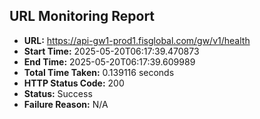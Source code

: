 ## URL Monitoring Report

- **URL:** https://api-gw1-prod1.fisglobal.com/gw/v1/health
- **Start Time:** 2025-05-20T06:17:39.470873
- **End Time:** 2025-05-20T06:17:39.609989
- **Total Time Taken:** 0.139116 seconds
- **HTTP Status Code:** 200
- **Status:** Success
- **Failure Reason:** N/A
